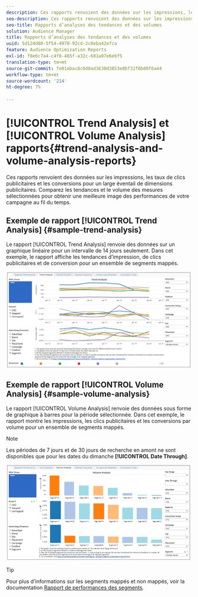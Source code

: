 ```yaml
---
description: Ces rapports renvoient des données sur les impressions, les taux de clics publicitaires et les conversions pour un large éventail de dimensions publicitaires. Comparez les tendances et le volume des mesures sélectionnées pour obtenir une meilleure image des performances de votre campagne au fil du temps.
seo-description: Ces rapports renvoient des données sur les impressions, les taux de clics publicitaires et les conversions pour un large éventail de dimensions publicitaires. Comparez les tendances et le volume des mesures sélectionnées pour obtenir une meilleure image des performances de votre campagne au fil du temps.
seo-title: Rapports d’analyses des tendances et des volumes
solution: Audience Manager
title: Rapports d’analyses des tendances et des volumes
uuid: 5d124d80-5f54-4970-92cd-2c8eba42efca
feature: Audience Optimization Reports
exl-id: f8e6c7a4-c4f8-465f-a32c-681a07e6e6f5
translation-type: tm+mt
source-git-commit: fe01ebac8c0d0ad3630d3853e0bf32f0b00f6a44
workflow-type: tm+mt
source-wordcount: '214'
ht-degree: 7%

---
```


# [!UICONTROL Trend Analysis] et  [!UICONTROL Volume Analysis] rapports{#trend-analysis-and-volume-analysis-reports}

Ces rapports renvoient des données sur les impressions, les taux de clics publicitaires et les conversions pour un large éventail de dimensions publicitaires. Comparez les tendances et le volume des mesures sélectionnées pour obtenir une meilleure image des performances de votre campagne au fil du temps.

## Exemple de rapport [!UICONTROL Trend Analysis] {#sample-trend-analysis}

Le rapport [!UICONTROL Trend Analysis] renvoie des données sur un graphique linéaire pour un intervalle de 14 jours seulement. Dans cet exemple, le rapport affiche les tendances d’impression, de clics publicitaires et de conversion pour un ensemble de segments mappés.

![](assets/trend-analysis.png)

## Exemple de rapport [!UICONTROL Volume Analysis] {#sample-volume-analysis}

Le rapport [!UICONTROL Volume Analysis] renvoie des données sous forme de graphique à barres pour la période sélectionnée. Dans cet exemple, le rapport montre les impressions, les clics publicitaires et les conversions par volume pour un ensemble de segments mappés.

>[!NOTE]
>
>Les périodes de 7 jours et de 30 jours de recherche en amont ne sont disponibles que pour les dates du dimanche **[!UICONTROL Date Through]**.

![](assets/volume-analysis.png)

>[!TIP]
>
>Pour plus d’informations sur les segments mappés et non mappés, voir la documentation [Rapport de performances des segments](../../../reporting/audience-optimization-reports/aor-advertisers/segment-performance.md).
